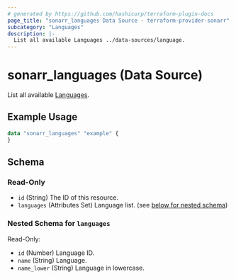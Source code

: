 ```yaml
---
# generated by https://github.com/hashicorp/terraform-plugin-docs
page_title: "sonarr_languages Data Source - terraform-provider-sonarr"
subcategory: "Languages"
description: |-
  List all available Languages ../data-sources/language.
---
```


# sonarr_languages (Data Source)

<!-- subcategory:Languages -->
List all available [Languages](../data-sources/language).

## Example Usage

```terraform
data "sonarr_languages" "example" {
}
```

<!-- schema generated by tfplugindocs -->
## Schema

### Read-Only

- `id` (String) The ID of this resource.
- `languages` (Attributes Set) Language list. (see [below for nested schema](#nestedatt--languages))

<a id="nestedatt--languages"></a>
### Nested Schema for `languages`

Read-Only:

- `id` (Number) Language ID.
- `name` (String) Language.
- `name_lower` (String) Language in lowercase.
